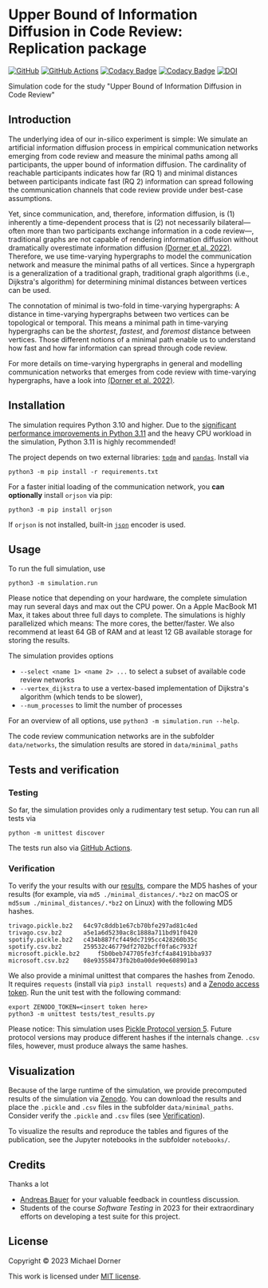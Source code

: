 # Upper Bound of Information Diffusion in Code Review: Replication package

[![GitHub](https://img.shields.io/github/license/michaeldorner/information-diffusion-boundaries-in-code-review)](./LICENSE)
[![GitHub Actions](https://github.com/michaeldorner/information-diffusion-boundaries-in-code-review/actions/workflows/test.yml/badge.svg)](https://img.shields.io/github/actions/workflow/status/michaeldorner/information-diffusion-boundaries-in-code-review/main.yml)
[![Codacy Badge](https://img.shields.io/codacy/grade/ef43d5d9b7c74ec0b211c03d91c448d8)](https://app.codacy.com/gh/michaeldorner/information-diffusion-boundaries-in-code-review/dashboard?utm_source=gh&utm_medium=referral&utm_content=&utm_campaign=Badge_grade)
[![Codacy Badge](https://img.shields.io/codacy/coverage/ef43d5d9b7c74ec0b211c03d91c448d8)](https://app.codacy.com/gh/michaeldorner/information-diffusion-boundaries-in-code-review/dashboard?utm_source=gh&utm_medium=referral&utm_content=&utm_campaign=Badge_coverage)
[![DOI](https://img.shields.io/badge/DOI-10.5281%2Fzenodo.8042256-blue)](https://doi.org/10.5281/zenodo.8042256)

Simulation code for the study "Upper Bound of Information Diffusion in Code Review"


## Introduction

The underlying idea of our in-silico experiment is simple: We simulate an artificial information diffusion process in empirical communication networks emerging from code review and measure the minimal paths among all participants, the upper bound of information diffusion. The cardinality of reachable participants indicates how far (RQ 1) and minimal distances between participants indicate fast (RQ 2) information can spread following the communication channels that code review provide under best-case assumptions.

Yet, since communication, and, therefore, information diffusion, is (1) inherently a time-dependent process that is (2) not necessarily bilateral—often more than two participants exchange information in a code review—, traditional graphs are not capable of rendering information diffusion without dramatically overestimate information diffusion [(Dorner et al. 2022)](https://dl.acm.org/doi/abs/10.1145/3544902.3546254). Therefore, we use time-varying hypergraphs to model the communication network and measure the minimal paths of all vertices. Since a hypergraph is a generalization of a traditional graph, traditional graph algorithms (i.e., Dijkstra's algorithm) for determining minimal distances between vertices can be used.

The connotation of minimal is two-fold in time-varying hypergraphs: A distance in time-varying hypergraphs between two vertices can be topological or temporal. This means a minimal path in time-varying hypergraphs can be the _shortest_, _fastest_, and _foremost_ distance between vertices. Those different notions of a minimal path enable us to understand how fast and how far information can spread through code review.

For more details on time-varying hypergraphs in general and modelling communication networks that emerges from code review with time-varying hypergraphs, have a look into [(Dorner et al. 2022)](https://dl.acm.org/doi/abs/10.1145/3544902.3546254).


## Installation

The simulation requires Python 3.10 and higher. Due to the [significant performance improvements in Python 3.11](https://docs.python.org/3/whatsnew/3.11.html#whatsnew311-faster-cpython) and the heavy CPU workload in the simulation, Python 3.11 is highly recommended! 

The project depends on two external libraries: [`tqdm`](https://github.com/tqdm/tqdm) and [`pandas`](https://pandas.pydata.org). Install via

```
python3 -m pip install -r requirements.txt
```

For a faster initial loading of the communication network, you **can optionally** install `orjson` via pip:

```
python3 -m pip install orjson
```

If `orjson` is not installed, built-in [`json`](https://docs.python.org/3/library/json.html) encoder is used.


## Usage

To run the full simulation, use

```
python3 -m simulation.run
```

Please notice that depending on your hardware, the complete simulation may run several days and max out the CPU power. On a Apple MacBook M1 Max, it takes about three full days to complete. The simulations is highly parallelized which means: The more cores, the better/faster. We also recommend at least 64 GB of RAM and at least 12 GB available storage for storing the results.

The simulation provides options

- `--select <name 1> <name 2> ...` to select a subset of available code review networks
- `--vertex_dijkstra` to use a vertex-based implementation of Dijkstra's algorithm (which tends to be slower),
- `--num_processes` to limit the number of processes

For an overview of all options, use `python3 -m simulation.run --help`.

The code review communication networks are in the subfolder `data/networks`, the simulation results are stored in `data/minimal_paths`


## Tests and verification

### Testing

So far, the simulation provides only a rudimentary test setup. You can run all tests via

```
python -m unittest discover
```

The tests run also via [GitHub Actions](https://github.com/michaeldorner/information-diffusion-boundaries-in-code-review/actions). 

### Verification

To verify the your results with our [results](https://doi.org/10.5281/zenodo.7898863), compare the MD5 hashes of your results (for example, via `md5 ./minimal_distances/.*bz2` on macOS or `md5sum ./minimal_distances/.*bz2` on Linux) with the following MD5 hashes.

```
trivago.pickle.bz2 	 64c97c8ddb1e67cb70bfe297ad81c4ed
trivago.csv.bz2 	 a5e1a6d5230ac8c1888a711bd91f0420
spotify.pickle.bz2 	 c434b887fcf449dc7195cc428260b35c
spotify.csv.bz2 	 259532c46779df2702bcff0fa6c7932f
microsoft.pickle.bz2 	 f5b0beb747705fe3fcf4a84191bba937
microsoft.csv.bz2 	 08e93558473fb2b0a00de90e608901a3
```

We also provide a minimal unittest that compares the hashes from Zenodo. It requires `requests` (install via `pip3 install requests`) and a [Zenodo access token](https://zenodo.org/account/settings/applications/tokens/new/). Run the unit test with the following command: 

```
export ZENODO_TOKEN=<insert token here>
python3 -m unittest tests/test_results.py
```

Please notice: This simulation uses [Pickle Protocol version 5](https://peps.python.org/pep-0574/). Future protocol versions may produce different hashes if the internals change. `.csv` files, however, must produce always the same hashes.


## Visualization

Because of the large runtime of the simulation, we provide precomputed results of the simulation via [Zenodo](https://doi.org/10.5281/zenodo.7898863). You can download the results and place the `.pickle` and `.csv` files in the subfolder `data/minimal_paths`. Consider verify the `.pickle` and `.csv` files (see [Verification](#verification)).

To visualize the results and reproduce the tables and figures of the publication, see the Jupyter notebooks in the subfolder `notebooks/`.


## Credits

Thanks a lot

- [Andreas Bauer](https://github.com/andreas-bauer) for your valuable feedback in countless discussion.
- Students of the course _Software Testing_ in 2023 for their extraordinary efforts on developing a test suite for this project.


## License

Copyright © 2023 Michael Dorner

This work is licensed under [MIT license](LICENSE).
